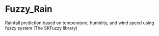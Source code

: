 # Fuzzy_Rain
Rainfall prediction based on temperature, humidity, and wind speed using fuzzy system (The SKFuzzy library)
